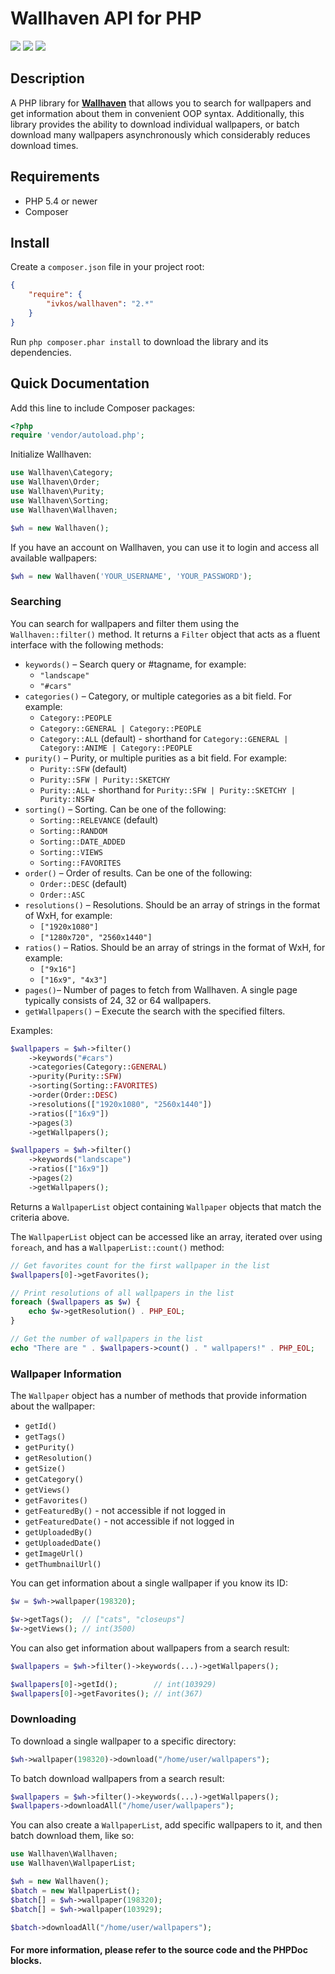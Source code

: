 Wallhaven API for PHP
===================
[![](https://img.shields.io/packagist/v/ivkos/wallhaven.svg?style=flat-square)](https://packagist.org/packages/ivkos/wallhaven)
[![](https://img.shields.io/packagist/dt/ivkos/wallhaven.svg?style=flat-square)](https://packagist.org/packages/ivkos/wallhaven)
[![](https://img.shields.io/github/license/ivkos/Wallhaven.svg?style=flat-square)](LICENSE)

## Description
A PHP library for **[Wallhaven](https://wallhaven.cc)** that allows you to search for wallpapers and get information
about them in convenient OOP syntax. Additionally, this library provides the ability to download individual
wallpapers, or batch download many wallpapers asynchronously which considerably reduces download times.

## Requirements
* PHP 5.4 or newer
* Composer

## Install
Create a `composer.json` file in your project root:
```json
{
    "require": {
        "ivkos/wallhaven": "2.*"
    }
}
```

Run `php composer.phar install` to download the library and its dependencies.

## Quick Documentation
Add this line to include Composer packages:
```php
<?php
require 'vendor/autoload.php';
```

Initialize Wallhaven:
```php
use Wallhaven\Category;
use Wallhaven\Order;
use Wallhaven\Purity;
use Wallhaven\Sorting;
use Wallhaven\Wallhaven;

$wh = new Wallhaven();
```

If you have an account on Wallhaven, you can use it to login and access all available wallpapers:
```php
$wh = new Wallhaven('YOUR_USERNAME', 'YOUR_PASSWORD');
```

### Searching
You can search for wallpapers and filter them using the `Wallhaven::filter()` method. It returns a `Filter` object that acts as a fluent interface with the following methods:

 - `keywords()` – Search query or #tagname, for example:
	 -  `"landscape"`
	 -  `"#cars"`
 - `categories()` – Category, or multiple categories as a bit field. For example:
	 - `Category::PEOPLE` 
	 - `Category::GENERAL | Category::PEOPLE`
	 - `Category::ALL` (default) - shorthand for `Category::GENERAL | Category::ANIME | Category::PEOPLE`
 - `purity()` – Purity, or multiple purities as a bit field. For example:
	 - `Purity::SFW` (default)
	 - `Purity::SFW | Purity::SKETCHY`
	 - `Purity::ALL` - shorthand for `Purity::SFW | Purity::SKETCHY | Purity::NSFW`
 - `sorting()` – Sorting. Can be one of the following:
	 - `Sorting::RELEVANCE` (default)
	 - `Sorting::RANDOM`
	 - `Sorting::DATE_ADDED`
	 - `Sorting::VIEWS`
	 - `Sorting::FAVORITES`
 - `order()` – Order of results. Can be one of the following:
	 - `Order::DESC` (default)
	 - `Order::ASC`
 - `resolutions()` – Resolutions. Should be an array of strings in the format of WxH, for example:
	 - `["1920x1080"]`
	 - `["1280x720", "2560x1440"]`
 - `ratios()` – Ratios. Should be an array of strings in the format of WxH, for example:
	 - `["9x16"]`
	 - `["16x9", "4x3"]`
 - `pages()`– Number of pages to fetch from Wallhaven. A single page typically consists of 24, 32 or 64 wallpapers.
 - `getWallpapers()` – Execute the search with the specified filters.

Examples:
```php
$wallpapers = $wh->filter()
	->keywords("#cars")
	->categories(Category::GENERAL)
	->purity(Purity::SFW)
	->sorting(Sorting::FAVORITES)
	->order(Order::DESC)
	->resolutions(["1920x1080", "2560x1440"])
	->ratios(["16x9"])
	->pages(3)
	->getWallpapers();
```

```php
$wallpapers = $wh->filter()
	->keywords("landscape")
	->ratios(["16x9"])
	->pages(2)
	->getWallpapers();
```
Returns a `WallpaperList` object containing `Wallpaper` objects that match the criteria above.

The `WallpaperList` object can be accessed like an array, iterated over using `foreach`, and has a `WallpaperList::count()` method:
```php
// Get favorites count for the first wallpaper in the list
$wallpapers[0]->getFavorites();

// Print resolutions of all wallpapers in the list
foreach ($wallpapers as $w) {
	echo $w->getResolution() . PHP_EOL;
}

// Get the number of wallpapers in the list
echo "There are " . $wallpapers->count() . " wallpapers!" . PHP_EOL;
```

### Wallpaper Information
The `Wallpaper` object has a number of methods that provide information about the wallpaper:

- `getId()`
- `getTags()`
- `getPurity()`
- `getResolution()`
- `getSize()`
- `getCategory()`
- `getViews()`
- `getFavorites()`
- `getFeaturedBy()` - not accessible if not logged in
- `getFeaturedDate()` - not accessible if not logged in
- `getUploadedBy()`
- `getUploadedDate()`
- `getImageUrl()`
- `getThumbnailUrl()`

You can get information about a single wallpaper if you know its ID:
```php
$w = $wh->wallpaper(198320);

$w->getTags();  // ["cats", "closeups"]
$w->getViews(); // int(3500)
```

You can also get information about wallpapers from a search result:
```php
$wallpapers = $wh->filter()->keywords(...)->getWallpapers();

$wallpapers[0]->getId();        // int(103929)
$wallpapers[0]->getFavorites(); // int(367)
```

### Downloading
To download a single wallpaper to a specific directory:
```php
$wh->wallpaper(198320)->download("/home/user/wallpapers");
```

To batch download wallpapers from a search result:
```php
$wallpapers = $wh->filter()->keywords(...)->getWallpapers();
$wallpapers->downloadAll("/home/user/wallpapers");
```

You can also create a `WallpaperList`, add specific wallpapers to it, and then batch download them, like so:
```php
use Wallhaven\Wallhaven;
use Wallhaven\WallpaperList;

$wh = new Wallhaven();
$batch = new WallpaperList();
$batch[] = $wh->wallpaper(198320);
$batch[] = $wh->wallpaper(103929);

$batch->downloadAll("/home/user/wallpapers");
```


#### For more information, please refer to the source code and the PHPDoc blocks.
